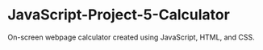 # JavaScript-Project-5-Calculator
On-screen webpage calculator created using JavaScript, HTML, and CSS.
